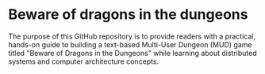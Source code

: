 # Beware of dragons in the dungeons
The purpose of this GitHub repository is to provide readers with a practical, hands-on guide to building a text-based Multi-User Dungeon (MUD) game titled "Beware of Dragons in the Dungeons" while learning about distributed systems and computer architecture concepts.
